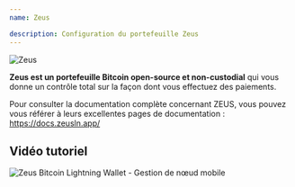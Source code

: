 ```yaml
---
name: Zeus

description: Configuration du portefeuille Zeus
---
```


![Zeus](assets/cover.webp)

**Zeus est un portefeuille Bitcoin open-source et non-custodial** qui vous donne un contrôle total sur la façon dont vous effectuez des paiements.

Pour consulter la documentation complète concernant ZEUS, vous pouvez vous référer à leurs excellentes pages de documentation : https://docs.zeusln.app/

## Vidéo tutoriel

![Zeus Bitcoin Lightning Wallet - Gestion de nœud mobile](https://youtu.be/hmmehTnV3ys)
